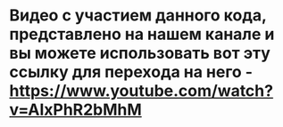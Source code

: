 # Видео с участием данного кода, представлено на нашем канале и вы можете использовать вот эту ссылку для перехода на него - https://www.youtube.com/watch?v=AIxPhR2bMhM
